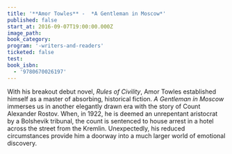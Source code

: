 ```yaml
---
title: '**Amor Towles** -  *A Gentleman in Moscow*'
published: false
start_at: 2016-09-07T19:00:00.000Z
image_path:
book_category:
program: '-writers-and-readers'
ticketed: false
test:
book_isbn:
  - '9780670026197'
---
```



With his breakout debut novel, *Rules of Civility*, Amor Towles established himself as a master of absorbing, historical fiction. *A Gentleman in Moscow* immerses us in another elegantly drawn era with the story of Count Alexander Rostov. When, in 1922, he is deemed an unrepentant aristocrat by a Bolshevik tribunal, the count is sentenced to house arrest in a hotel across the street from the Kremlin. Unexpectedly, his reduced circumstances provide him a doorway into a much larger world of emotional discovery.